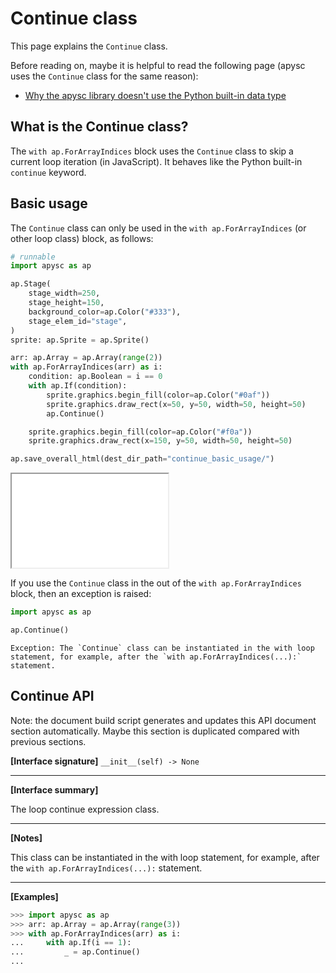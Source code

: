 # Continue class

This page explains the `Continue` class.

Before reading on, maybe it is helpful to read the following page (apysc uses the `Continue` class for the same reason):

- [Why the apysc library doesn't use the Python built-in data type](why_apysc_doesnt_use_python_builtin_data_type.md)

## What is the Continue class?

The `with ap.ForArrayIndices` block uses the `Continue` class to skip a current loop iteration (in JavaScript). It behaves like the Python built-in `continue` keyword.

## Basic usage

The `Continue` class can only be used in the `with ap.ForArrayIndices` (or other loop class) block, as follows:

```py
# runnable
import apysc as ap

ap.Stage(
    stage_width=250,
    stage_height=150,
    background_color=ap.Color("#333"),
    stage_elem_id="stage",
)
sprite: ap.Sprite = ap.Sprite()

arr: ap.Array = ap.Array(range(2))
with ap.ForArrayIndices(arr) as i:
    condition: ap.Boolean = i == 0
    with ap.If(condition):
        sprite.graphics.begin_fill(color=ap.Color("#0af"))
        sprite.graphics.draw_rect(x=50, y=50, width=50, height=50)
        ap.Continue()

    sprite.graphics.begin_fill(color=ap.Color("#f0a"))
    sprite.graphics.draw_rect(x=150, y=50, width=50, height=50)

ap.save_overall_html(dest_dir_path="continue_basic_usage/")
```

<iframe src="static/continue_basic_usage/index.html" width="250" height="150"></iframe>

If you use the `Continue` class in the out of the `with ap.ForArrayIndices` block, then an exception is raised:

```py
import apysc as ap

ap.Continue()
```

```
Exception: The `Continue` class can be instantiated in the with loop statement, for example, after the `with ap.ForArrayIndices(...):` statement.
```


## Continue API

<!-- Docstring: apysc._loop._continue.Continue.__init__ -->

<span class="inconspicuous-txt">Note: the document build script generates and updates this API document section automatically. Maybe this section is duplicated compared with previous sections.</span>

**[Interface signature]** `__init__(self) -> None`<hr>

**[Interface summary]**

The loop continue expression class.<hr>

**[Notes]**

This class can be instantiated in the with loop statement, for example, after the `with ap.ForArrayIndices(...):` statement.<hr>

**[Examples]**

```py
>>> import apysc as ap
>>> arr: ap.Array = ap.Array(range(3))
>>> with ap.ForArrayIndices(arr) as i:
...     with ap.If(i == 1):
...         _ = ap.Continue()
...
```